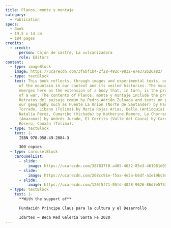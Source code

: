 ```yaml
---
title: Planos, monte y montaje
category:
  - Publication
specs:
  - Book
  - 19,5 x 14 cm
  - 184 pages
credits:
  - credit:
      person: Cajón de sastre, La vulcanizadora
      role: Editors
content:
  - type: imageBlock
    image: https://ucarecdn.com/3f6bf1b4-2f28-492c-9832-e7e372626a82/
  - type: textBlock
    text: This book reflects, through images and experimental texts, on the meaning
      of the mountain in our context and its veiled histories. The mountain
      emerges here as the extension of a body that, in turn, is the prolongation
      of a war. The contents of Planos, monte y montaje include the presentation
      Retratos del paisaje común by Pedro Adrián Zuluaga and texts on places in
      our geography such as Puente La Unión (Norte de Santander) by Paula
      Torrado, Líbano (Tolima) by María Rojas Arias, Bello (Antioquia) by
      Natalia Pérez, Cumaribo (Vichada) by Katherine Romero, La Chorrera
      (Amazonas) by Andrés Jurado, El Cerrito (Valle del Cauca) by Carolina
      Rosero, Canaán (Tolima).
  - type: textBlock
    text: |-
      ISBN 978-958-49-2084-3

      300 copies
  - type: carouselBlock
    carouselList:
      - slide:
          image: https://ucarecdn.com/387837f0-a465-4632-85e3-461981d95697/
      - slide:
          image: https://ucarecdn.com/268cc91e-f5aa-4e5a-b6df-a1e19bc8d5de/
      - slide:
          image: https://ucarecdn.com/120f5f71-95fd-4028-9626-86d7e575344a/
  - type: textBlock
    text: |-
      **With the support of** 

      Fundación Príncipe Claus para la cultura y el Desarrollo

      Idartes – Beca Red Galería Santa Fe 2020
---
```

